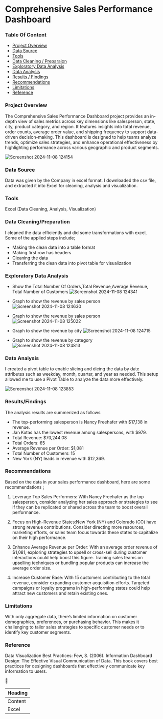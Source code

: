 # Comprehensive Sales Performance Dashboard

### Table Of Content
- [Project Overview](#project-overview)
- [Data Source](#data-source)
- [Tools](#tools)
- [Data Cleaning / Preparaion](#data-cleaning/preparation)
- [Exploratory Data Analysis](#exploratory-data-analysis)
- [Data Analysis](#data-analysis)
- [Results / Findings](#results/findings)
- [Recommendations](#recommendations)
- [Limitations](#limitations)
- [Reference](#reference)
 
 


### Project Overview

The Comprehensive Sales Performance Dashboard project provides an in-depth view of sales metrics across key dimensions like salesperson, state, city, product category, and region. It features insights into total revenue, order counts, average order value, and shipping frequency to support data-driven decision-making. This dashboard is designed to help teams analyze trends, optimize sales strategies, and enhance operational effectiveness by highlighting performance across various geographic and product segments.

![Screenshot 2024-11-08 124154](https://github.com/user-attachments/assets/b5152e8d-7726-412a-ba02-2fe844d842bc)


### Data Source

Data was given by the Company in excel format. I downloaded the csv file, and extracted it into Excel for cleaning, analysis and visualization.

### Tools

Excel (Data Cleaning, Analysis, Visualization)

### Data Cleaning/Preparation

I cleaned the data efficiently and did some transformations with excel, Some of the applied steps include;
- Making the clean data into a table format
- Making first row has headers
- Cleaning the data
- Transferring the clean data into pivot table for visualization

### Exploratory Data Analysis

- Show the Total Number Of Orders,Total Revenue,Average Revenue, Total Number of Customers
  ![Screenshot 2024-11-08 124341](https://github.com/user-attachments/assets/84163b58-1a65-4959-90db-8a1d146da73e)

- Graph to show the revenue by sales person
![Screenshot 2024-11-08 124630](https://github.com/user-attachments/assets/f1178d9f-6c9a-4101-b416-52578ce1a57e)

  
- Graph to show the revenue by sales person
![Screenshot 2024-11-08 125022](https://github.com/user-attachments/assets/63247be0-5cfe-434a-82ca-cb544a2a62ab)

  
- Graph to show the revenue by city
![Screenshot 2024-11-08 124715](https://github.com/user-attachments/assets/fd04188b-2cc7-4062-8fd1-33bfd2364b2f)

  
- Graph to show the revenue by category
![Screenshot 2024-11-08 124813](https://github.com/user-attachments/assets/02e1df2a-54f5-458e-80fb-023e4da359a1)


### Data Analysis

I created a pivot table to enable slicing and dicing the data by date attributes such as weekday, month, quarter, and year as needed. This setup allowed me to use a Pivot Table to analyze the data more effectively.

![Screenshot 2024-11-08 123853](https://github.com/user-attachments/assets/23629d27-0ab8-4708-895b-73f63ad3f4ba)

### Results/Findings

The analysis results are summerized as follows

- The top-performing salesperson is Nancy Freehafer with $17,138 in revenue.
- Jan Kotas has the lowest revenue among salespersons, with $979.
- Total Revenue: $70,244.08
- Total Orders: 65
- Average Revenue per Order: $1,081
- Total Number of Customers: 15
- New York (NY) leads in revenue with $12,369.

### Recommendations

Based on the data in your sales performance dashboard, here are some recommendations ;

1. Leverage Top Sales Performers: With Nancy Freehafer as the top salesperson, consider analyzing her sales approach or strategies to see if they can be replicated or shared across the team to boost overall performance.

2. Focus on High-Revenue States:New York (NY) and Colorado (CO) have strong revenue contributions. Consider directing more resources, marketing efforts, or sales team focus towards these states to capitalize on their high performance.

3. Enhance Average Revenue per Order: With an average order revenue of $1,081, exploring strategies to upsell or cross-sell during customer interactions could help boost this figure. Training sales teams on upselling techniques or bundling popular products can increase the average order size.

4. Increase Customer Base: With 15 customers contributing to the total revenue, consider expanding customer acquisition efforts. Targeted campaigns or loyalty programs in high-performing states could help attract new customers and retain existing ones.

### Limitations

With only aggregate data, there’s limited information on customer demographics, preferences, or purchasing behavior. This makes it challenging to tailor sales strategies to specific customer needs or to identify key customer segments.

### Reference

Data Visualization Best Practices: Few, S. (2006). Information Dashboard Design: The Effective Visual Communication of Data. This book covers best practices for designing dashboards that effectively communicate key information to users.

🙂

|Heading|
|-------|
|Content|
|Excel|






